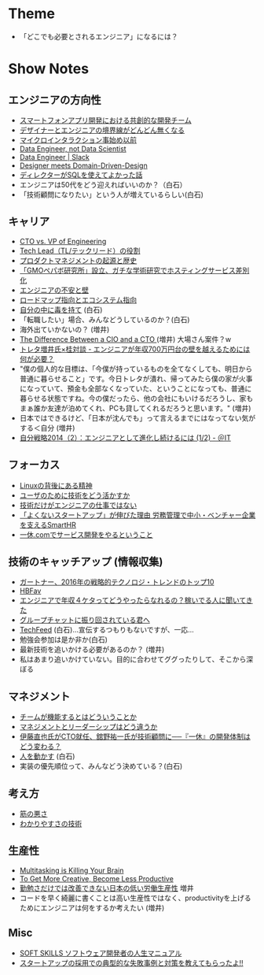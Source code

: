 # Theme

- 「どこでも必要とされるエンジニア」になるには？

# Show Notes

## エンジニアの方向性

- [スマートフォンアプリ開発における共創的な開発チーム](http://ninjinkun.hatenablog.com/entry/2016/06/12/161202)
- [デザイナーとエンジニアの境界線がどんどん無くなる](http://blog.btrax.com/jp/2016/05/02/designer-engineer/)
- [マイクロインタラクション事始め以前](http://t32k.me/mol/log/microinteractions/)
- [Data Engineer, not Data Scientist](https://rubyist.club/9/)
- [Data Engineer | Slack](https://slack.com/jobs/98263/data-engineer)
- [Designer meets Domain-Driven-Design](https://speakerdeck.com/tyshgc/designer-meets-domain-driven-design)
- [ディレクターがSQLを使えてよかった話](http://techlife.cookpad.com/entry/2016/07/06/094332) 
- エンジニアは50代をどう迎えればいいのか？（白石）
- 「技術顧問になりたい」という人が増えているらしい(白石)

## キャリア

- [CTO vs. VP of Engineering](http://www.techventurebusiness.com/archives/116)
- [Tech Lead（TL/テックリード）の役割](http://d.hatena.ne.jp/higepon/20150806/1438844046)
- [プロダクトマネジメントの起源と歴史](http://tannomizuki.hatenablog.com/entry/2016/05/03/174059)
- [「GMOペパボ研究所」設立、ガチな学術研究でホスティングサービス差別化](http://internet.watch.impress.co.jp/docs/interview/1008446.html)
- [エンジニアの不安と壁](http://d.hatena.ne.jp/naoya/20100622/1277178155)
- [ロードマップ指向とエコシステム指向](http://d.hatena.ne.jp/essa/20140330/p1)
- [自分の中に毒を持て](https://www.amazon.co.jp/dp/4413090101) (白石)
- 「転職したい」場合、みんなどうしているのか？(白石)
- 海外出ていかないの？ (増井)
- [The Difference Between a CIO and a CTO
](https://www.linkedin.com/pulse/difference-between-cio-cto-rahul-singh) (増井) 大場さん案件？w
- [トレタ増井氏×桂対談 - エンジニアが年収700万円台の壁を越えるためには何が必要？](https://job-draft.jp/articles/46)
 - "僕の個人的な目標は、「今僕が持っているものを全てなくしても、明日から普通に暮らせること」です。今日トレタが潰れ、帰ってみたら僕の家が火事になっていて、預金も全部なくなっていた、ということになっても、普通に暮らせる状態ですね。今の僕だったら、他の会社にもいけるだろうし、家もまぁ誰か友達が泊めてくれ、PCも貸してくれるだろうと思います。"  (増井)
 - 日本ではできるけど、「日本が沈んでも」って言えるまでにはなってない気がする＜自分 (増井)
- [自分戦略2014（2）：エンジニアとして進化し続けるには (1/2) - ＠IT](http://www.atmarkit.co.jp/ait/articles/1401/07/news133.html)

## フォーカス

- [Linuxの背後にある精神](http://www.aoky.net/articles/linus_torvalds/the_mind_behind_linux.htm)
- [ユーザのために技術をどう活かすか](https://speakerdeck.com/hotchpotch/yuzafalsetameniji-shu-wodouhuo-kasuka)
- [技術だけがエンジニアの仕事ではない](https://www.wantedly.com/companies/gunosy/post_articles/21539)
- [「よくないスタートアップ」が伸びた理由 労務管理で中小・ベンチャー企業を支えるSmartHR](http://weekly.ascii.jp/elem/000/000/378/378626/)
- [一休.comでサービス開発をやるということ](http://y-jima.hatenablog.com/entry/2016/02/06/170449)

## 技術のキャッチアップ (情報収集)

- [ガートナー、2016年の戦略的テクノロジ・トレンドのトップ10](https://www.gartner.co.jp/press/html/pr20151029-01.html)
- [HBFav](https://itunes.apple.com/jp/app/hbfav/id477950722)
- [エンジニアで年収４ケタってどうやったらなれるの？稼いでる人に聞いてきた](https://codeiq.jp/magazine/2016/06/42239/)
- [グループチャットに振り回されている君へ](http://thebridge.jp/2016/03/is-group-chat-making-you-sweat)
- [TechFeed](https://techfeed.io) (白石)…宣伝するつもりもないですが、一応…
- 勉強会参加は是か非か(白石)
- 最新技術を追いかける必要があるのか？ (増井)
 - 私はあまり追いかけていない。目的に合わせてググったりして、そこから深ぼる

## マネジメント

- [チームが機能するとはどういうことか](https://www.amazon.co.jp/dp/4862761828/)
- [マネジメントとリーダーシップはどう違うか](http://brevis.exblog.jp/24082343/)
- [伊藤直也氏がCTO就任、舘野祐一氏が技術顧問に──『一休』の開発体制はどう変わる？](https://codeiq.jp/magazine/2016/06/41938/)
- [人を動かす](https://www.amazon.co.jp/dp/442210098X) (白石)
- 実装の優先順位って、みんなどう決めている？(白石)

## 考え方

- [筋の悪さ](https://lowreal.net/2016/04/13/2)
- [わかりやすさの技術](http://d.hatena.ne.jp/Yashio/20160707/1467885231)

## 生産性

- [Multitasking is Killing Your Brain](https://medium.com/the-mission/multitasking-is-killing-your-brain-79104e62e930)
- [To Get More Creative, Become Less Productive](https://hbr.org/2015/11/to-get-more-creative-become-less-productive)
- [勤勉さだけでは改善できない日本の低い労働生産性](http://www.huffingtonpost.jp/rochelle-kopp/labor-productivity_b_8865802.html) 増井
- コードを早く綺麗に書くことは高い生産性ではなく、productivityを上げるためにエンジニアは何をするか考えたい (増井)


## Misc

- [SOFT SKILLS ソフトウェア開発者の人生マニュアル](https://www.amazon.co.jp/dp/4822251551)
- [スタートアップの採用での典型的な失敗事例と対策を教えてもらったよ!!](https://note.mu/shibataism/n/n04570a4a7335)
